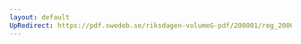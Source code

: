```yaml
---
layout: default
UpRedirect: https://pdf.swedeb.se/riksdagen-volumeG-pdf/200001/reg_200001/reg_200001_0036.pdf
---
```

